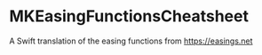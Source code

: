 # MKEasingFunctionsCheatsheet

A Swift translation of the easing functions from https://easings.net
